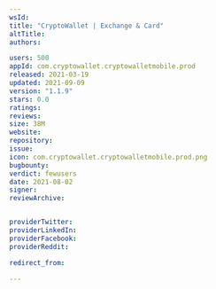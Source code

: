 ```yaml
---
wsId: 
title: "CryptoWallet | Exchange & Card"
altTitle: 
authors:

users: 500
appId: com.cryptowallet.cryptowalletmobile.prod
released: 2021-03-19
updated: 2021-09-09
version: "1.1.9"
stars: 0.0
ratings: 
reviews: 
size: 38M
website: 
repository: 
issue: 
icon: com.cryptowallet.cryptowalletmobile.prod.png
bugbounty: 
verdict: fewusers
date: 2021-08-02
signer: 
reviewArchive:


providerTwitter: 
providerLinkedIn: 
providerFacebook: 
providerReddit: 

redirect_from:

---
```



